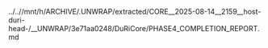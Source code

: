 ../..//mnt/h/ARCHIVE/.UNWRAP/extracted/CORE__2025-08-14__2159__host-duri-head-/__UNWRAP/3e71aa0248/DuRiCore/PHASE4_COMPLETION_REPORT.md